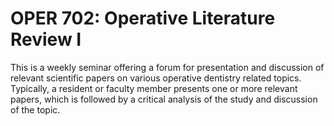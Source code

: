 # OPER 702: Operative Literature Review I

This is a weekly seminar offering a forum for presentation and discussion of relevant scientific papers on various operative dentistry related topics. Typically, a resident or faculty member presents one or more relevant papers, which is followed by a critical analysis of the study and discussion of the topic.